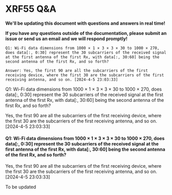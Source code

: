 # XRF55 Q&A

**We'll be updating this document with questions and answers in real time!**

**If you have any questions outside of the documentation, please submit an issue or send us an email and we will respond promptly!**

```
Q1: Wi-Fi data dimensions from 1000 × 1 × 3 × 3 × 30 to 1000 × 270, does data[:, 0:30] represent the 30 subcarriers of the received signal at the first antenna of the first Rx, with data[:, 30:60] being the second antenna of the first Rx, and so forth?

Answer: Yes, the first 90 are all the subcarriers of the first receiving device, where the first 30 are the subcarriers of the first receiving antenna, and so on. [2024-4-5 23:03:33]
```

Q1: Wi-Fi data dimensions from 1000 × 1 × 3 × 3 × 30 to 1000 × 270, does data[:, 0:30] represent the 30 subcarriers of the received signal at the first antenna of the first Rx, with data[:, 30:60] being the second antenna of the first Rx, and so forth?

Yes, the first 90 are all the subcarriers of the first receiving device, where the first 30 are the subcarriers of the first receiving antenna, and so on. [2024-4-5 23:03:33]

#### Q1: Wi-Fi data dimensions from 1000 × 1 × 3 × 3 × 30 to 1000 × 270, does data[:, 0:30] represent the 30 subcarriers of the received signal at the first antenna of the first Rx, with data[:, 30:60] being the second antenna of the first Rx, and so forth?

Yes, the first 90 are all the subcarriers of the first receiving device, where the first 30 are the subcarriers of the first receiving antenna, and so on. [2024-4-5 23:03:33]

To be updated

